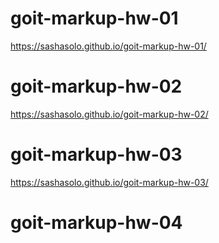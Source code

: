 # goit-markup-hw-01
https://sashasolo.github.io/goit-markup-hw-01/
# goit-markup-hw-02
https://sashasolo.github.io/goit-markup-hw-02/
# goit-markup-hw-03
https://sashasolo.github.io/goit-markup-hw-03/
# goit-markup-hw-04
